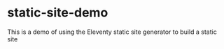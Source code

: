 # static-site-demo
This is a demo of using the Eleventy static site generator to build a static site
